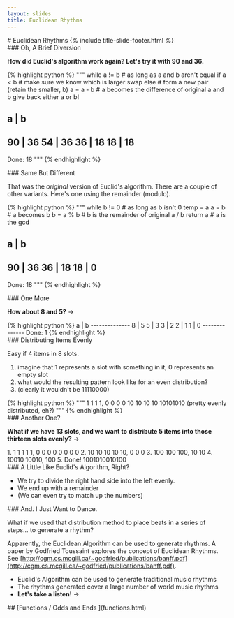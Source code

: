 ```yaml
---
layout: slides
title: Euclidean Rhythms
---
```

<section markdown="block" class="title-slide">
#  Euclidean Rhythms
{% include title-slide-footer.html %}
</section>

<section markdown="block">
###  Oh, A Brief Diversion

__How did Euclid's algorithm work again? Let's try it with 90 and 36.__

<div class="incremental" markdown="block">
{% highlight python %}
"""
while a != b # as long as a and b aren't equal
  if a < b   # make sure we know which is larger
    swap
  else        # form a new pair (retain the smaller, b)
    a = a - b # a becomes the difference of original a and b
give back either a or b!

 a | b
--------------
90 | 36
54 | 36
36 | 18
18 | 18
--------------
Done: 18
"""
{% endhighlight %}
</div>
</section>

<section markdown="block">
###  Same But Different

That was the _original_ version of Euclid's algorithm. There are a couple of other variants. Here's one using the remainder (modulo).

<div class="incremental" markdown="block">
{% highlight python %}
"""
while b != 0 # as long as b isn't 0
  temp = a   
  a = b      # a becomes b
  b = a % b  # b is the remainder of original a / b
return a     # a is the gcd

 a | b
--------------
90 | 36
36 | 18
18 | 0
--------------
Done: 18
"""
{% endhighlight %}
</div>

</section>

<section markdown="block">
###  One More

__How about 8 and 5?__ &rarr;

<div class="incremental" markdown="block">
{% highlight python %}
 a | b
--------------
 8 | 5
 5 | 3
 3 | 2
 2 | 1
 1 | 0
--------------
Done: 1
{% endhighlight %}
</div>

</section>

<section markdown="block">
###  Distributing Items Evenly

Easy if 4 items in 8 slots. 

1. imagine that 1 represents a slot with something in it, 0 represents an empty slot
2. what would the resulting pattern look like for an even distribution?
3. (clearly it wouldn't be 11110000)


<div class="incremental" markdown="block">
{% highlight python %}
"""
1 1 1 1, 0 0 0 0
10 10 10 10
10101010
(pretty evenly distributed, eh?)
"""
{% endhighlight %}
</div>

</section>

<section markdown="block">
###  Another One?

__What if we have 13 slots, and we want to distribute 5 items into those thirteen slots evenly?__ &rarr;


<div class="incremental" markdown="block">
1. 1 1 1 1 1, 0 0 0 0 0 0 0 0
2. 10 10 10 10 10,  0 0 0 
3. 100 100 100, 10 10
4. 10010 10010, 100
5. Done! 1001010010100
</div>
</section>

<section markdown="block">
###  A Little Like Euclid's Algorithm, Right?

* We try to divide the right hand side into the left evenly.
* We end up with a remainder
* (We can even try to match up the numbers)

</section>

<section markdown="block">
###  And. I Just Want to Dance.

What if we used that distribution method to place beats in a series of steps... to generate a rhythm?


<div class="incremental" markdown="block">

Apparently, the Euclidean Algorithm can be used to generate rhythms.  A paper by Godfried Toussaint explores the concept of Euclidean Rhythms. See [http://cgm.cs.mcgill.ca/~godfried/publications/banff.pdf](http://cgm.cs.mcgill.ca/~godfried/publications/banff.pdf).

* Euclid's Algorithm can be used to generate traditional music rhythms
* The rhythms generated cover a large number of world music rhythms 
* __Let's take a listen!__ &rarr;

</div>
</section>

<section markdown="block">
##  [Functions / Odds and Ends ](functions.html)
</section>
